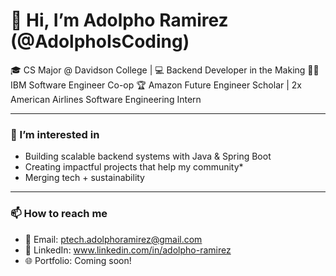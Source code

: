 # 👋 Hi, I’m Adolpho Ramirez (@AdolphoIsCoding)

🎓 CS Major @ Davidson College | 💻 Backend Developer in the Making 
👨‍💻 IBM Software Engineer Co-op
🏆 Amazon Future Engineer Scholar | 2x American Airlines Software Engineering Intern 

---

### 👀 I’m interested in
- Building scalable backend systems with Java & Spring Boot   
- Creating impactful projects that help my community* 
- Merging tech + sustainability

---

### 📫 How to reach me
- 📧 Email: ptech.adolphoramirez@gmail.com  
- 💼 LinkedIn: www.linkedin.com/in/adolpho-ramirez
- 🌐 Portfolio: Coming soon!
